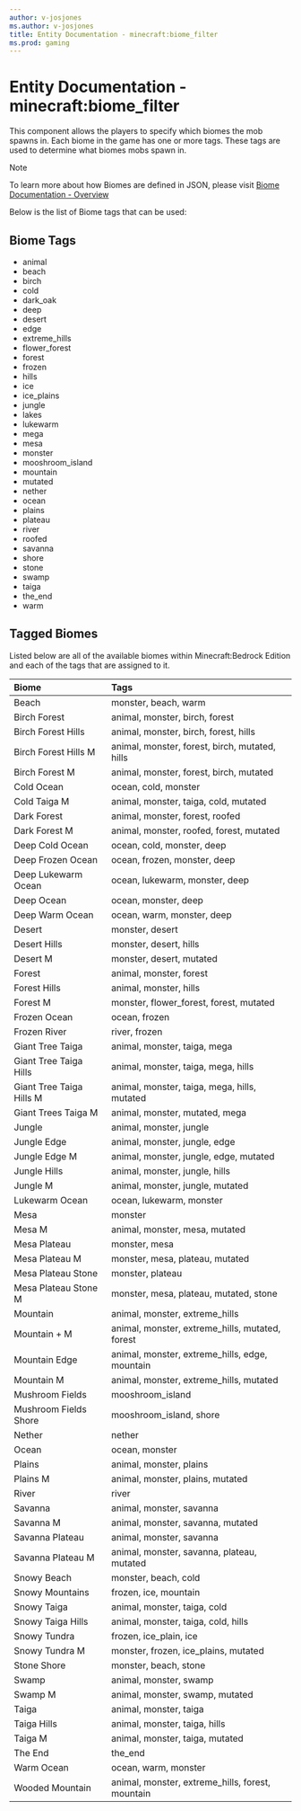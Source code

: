 ```yaml
---
author: v-josjones
ms.author: v-josjones
title: Entity Documentation - minecraft:biome_filter
ms.prod: gaming
---
```


# Entity Documentation - minecraft:biome_filter

This component allows the players to specify which biomes the mob spawns in. Each biome in the game has one or more tags. These tags are used to determine what biomes mobs spawn in.

> [!NOTE]
> To learn more about how Biomes are defined in JSON, please visit [Biome Documentation - Overview](../../../BiomeReference/Examples/BiomeOverview.md)

Below is the list of Biome tags that can be used:

## Biome Tags

- animal
- beach
- birch
- cold
- dark_oak
- deep
- desert
- edge
- extreme_hills
- flower_forest
- forest
- frozen
- hills
- ice
- ice_plains
- jungle
- lakes
- lukewarm
- mega
- mesa
- monster
- mooshroom_island
- mountain
- mutated
- nether
- ocean
- plains
- plateau
- river
- roofed
- savanna
- shore
- stone
- swamp
- taiga
- the_end
- warm

## Tagged Biomes

Listed below are all of the available biomes within Minecraft:Bedrock Edition and each of the tags that are assigned to it.

| Biome| Tags |
|:-----------|:-----------|
| Beach| monster, beach, warm |
| Birch Forest| animal, monster, birch, forest |
| Birch Forest Hills| animal, monster, birch, forest, hills |
| Birch Forest Hills M| animal, monster, forest, birch, mutated, hills |
| Birch Forest M| animal, monster, forest, birch, mutated |
| Cold Ocean| ocean, cold, monster |
| Cold Taiga M| animal, monster, taiga, cold, mutated |
| Dark Forest| animal, monster, forest, roofed |
| Dark Forest M| animal, monster, roofed, forest, mutated |
| Deep Cold Ocean| ocean, cold, monster, deep |
| Deep Frozen Ocean| ocean, frozen, monster, deep |
| Deep Lukewarm Ocean| ocean, lukewarm, monster, deep |
| Deep Ocean| ocean, monster, deep |
| Deep Warm Ocean| ocean, warm, monster, deep |
| Desert| monster, desert |
| Desert Hills| monster, desert, hills |
| Desert M| monster, desert, mutated |
| Forest| animal, monster, forest |
| Forest Hills| animal, monster, hills |
| Forest M| monster, flower_forest, forest, mutated |
| Frozen Ocean| ocean, frozen |
| Frozen River| river, frozen |
| Giant Tree Taiga| animal, monster, taiga, mega |
| Giant Tree Taiga Hills| animal, monster, taiga, mega, hills |
| Giant Tree Taiga Hills M| animal, monster, taiga, mega, hills, mutated |
| Giant Trees Taiga M| animal, monster, mutated, mega |
| Jungle| animal, monster, jungle |
| Jungle Edge| animal, monster, jungle, edge |
| Jungle Edge M| animal, monster, jungle, edge, mutated |
| Jungle Hills| animal, monster, jungle, hills |
| Jungle M| animal, monster, jungle, mutated |
| Lukewarm Ocean| ocean, lukewarm, monster |
| Mesa| monster |
| Mesa M| animal, monster, mesa, mutated |
| Mesa Plateau| monster, mesa |
| Mesa Plateau M| monster, mesa, plateau, mutated |
| Mesa Plateau Stone| monster, plateau |
| Mesa Plateau Stone M| monster, mesa, plateau, mutated, stone |
| Mountain| animal, monster, extreme_hills |
| Mountain + M| animal, monster, extreme_hills, mutated, forest |
| Mountain Edge| animal, monster, extreme_hills, edge, mountain |
| Mountain M| animal, monster, extreme_hills, mutated |
| Mushroom Fields| mooshroom_island |
| Mushroom Fields Shore| mooshroom_island, shore |
| Nether| nether |
| Ocean| ocean, monster |
| Plains| animal, monster, plains |
| Plains M| animal, monster, plains, mutated |
| River| river |
| Savanna| animal, monster, savanna |
| Savanna M| animal, monster, savanna, mutated |
| Savanna Plateau| animal, monster, savanna |
| Savanna Plateau M| animal, monster, savanna, plateau, mutated |
| Snowy Beach| monster, beach, cold |
| Snowy Mountains| frozen, ice, mountain |
| Snowy Taiga| animal, monster, taiga, cold |
| Snowy Taiga Hills| animal, monster, taiga, cold, hills |
| Snowy Tundra| frozen, ice_plain, ice |
| Snowy Tundra M| monster, frozen, ice_plains, mutated |
| Stone Shore| monster, beach, stone |
| Swamp| animal, monster, swamp |
| Swamp M| animal, monster, swamp, mutated |
| Taiga| animal, monster, taiga |
| Taiga Hills| animal, monster, taiga, hills |
| Taiga M| animal, monster, taiga, mutated |
| The End| the_end |
| Warm Ocean| ocean, warm, monster |
| Wooded Mountain| animal, monster, extreme_hills, forest, mountain |
